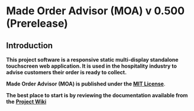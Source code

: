 # Made Order Advisor (MOA) v 0.500 (Prerelease)

## Introduction ##

**This project software is a responsive static multi-display standalone touchscreen web application. 
It is used in the hospitality industry to advise customers their order is ready to collect.**

**Made Order Advisor (MOA) is published under the [MIT License](https://choosealicense.com/licenses/mit/)**.

**The best place to start is by reviewing the documentation available from the** **[Project Wiki](https://github.com/bizkiwi/made-order-advisor/wiki)** 
